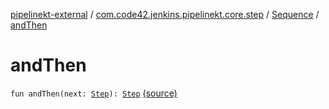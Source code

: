 [pipelinekt-external](../../index.md) / [com.code42.jenkins.pipelinekt.core.step](../index.md) / [Sequence](index.md) / [andThen](./and-then.md)

# andThen

`fun andThen(next: `[`Step`](../-step/index.md)`): `[`Step`](../-step/index.md) [(source)](https://github.com/code42/pipelinekt/tree/master/core/src/main/kotlin/com/code42/jenkins/pipelinekt/core/step/Sequence.kt#L10)
